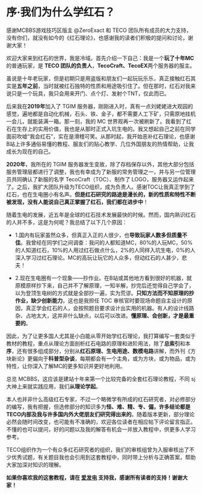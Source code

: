 #  序·我们为什么学红石？

感谢MCBBS游戏技巧区版主 @ZeroExact 和 TECO 团队所有成员的大力支持，没有你们，就没有如今的《红石理论》，也感谢我的读者们积极的提问和讨论，谢谢大家！

欢迎大家来到红石的世界，我是冷域。首先介绍一下自己：我是一个**玩了十年MC**的普通玩家，是 **TECO 团队的负责人**，**TecoCraft、TecoEX**两个服务器的服主。

虽说是十年老玩家，但是初期只是用盗版和朋友们一起玩玩乐乐，真正接触红石其实是**五年之前**，当时就被红石独特的性质和用途吸引住了。但在那时，红石对我来说只是一个玩具，我只会用来开门、点个灯、发射个TNT，仅此而已。

后来我在**2019年**加入了 TGIM 服务器，刚刚进入时，真有一点刘姥姥进大观园的感觉，遍地都是自动化机械，石头、铁、金子，都不需要人工下矿，只需原地挂机一会儿，就能装满一箱。那一刻，我的 MC 世界观再一次被刷新了。我看到了红石在生存上的实用价值，我也是从那时正式入坑生电的。我又想起自己之前在同学面前吹嘘“我会红石”，实在是滑稽可笑。从那时起，我开始恶补红石理论，也感谢B站上许多通俗易懂的教程、服友们的贴心教学、几位外国朋友的热情帮助，让我成长为现在的自己。

**2020年**，我所在的 TGIM 服务器发生变故，除了存档保存以外，其他大部分包括服务管理层都进行了调整，我也有幸成为了新服的常务管理之一，并与另一位管理员共同确认了新服的名字 TecoCraft（TOC）、制作了 LOGO，服务器又运作起来了。之后，我扩大团队升级为TECO组织，成为负责人。感谢TOC让我真正学到了红石，也在生电圈小有名声。**但是红石研究的路途是漫长的，新的性质和特性不断被发现，没有人能说自己真正掌握了红石，我们都在进步中**！

随着生电的发展，近五年是全球的红石技术发展最快的时候。然而，国内熟识红石的人并不多，这是为何呢？我总结了以下几个原因：

* 1.国内有玩家虽然众多，但真正入正的人很少，也**导致玩家人数多但质量不佳**。我曾经在同学们之间调查：我问的人都知道MC，80%的人玩MC，50%的人知道红石，10%的人用过红石做点什么，2%的人同样入坑生电，0%的人深入学习过红石理论。MC的高玩让玩它的人众多，但动红石的人甚少，悲夫！

* 2.现在生电圈有一个现象——抄作业。在B站或其他地方看到很好的机器，就原模原样抄下来，自己并不了解原理，一知半解，抄完后还觉得自己学会了，以为登顶生电树的方式就是全部抄一遍，实为荒谬。**只知方法而不知原理的抄作业，缺少创新能力**，这也是我担任 TOC 审核官时要现场命题自主设计的原因，真正学会红石的人，会按照题目要求设计出实用的机器。有人的设计线路杂、占地太大，这并非什么缺点，以后可以改进。**懂原理、会创新，才是最重要的**。

因此，为了让更多国人尤其是小白能从零开始学红石理论，我打算编写一套类似于教材的教程，重点从理论方面剖析红石电路的原理和进阶用法，除了**总索引**和本**序**，还有很多组成部分，分别从**红石原理、生电用途、数模电路**讲解，而外刊《方块新论》更偏向于**科普型杂谈**，每期都会有一个主角，或为方块，或为物品，或为特性，让你深入了解MC的更多知识并更好地利用。

总览 MCBBS，这应该是建站十年来第一个比较完备的全套红石理论教程，不同 sj 大神上来就实践应用，我们**从理论学起**。

本人也并非什么高级红石专家，不过一个略微学有所成的红石研究者，对必修部分的编写，我有把握，但选修部分的知识多为**怪、难、精、专、偏，许多结论都是TECO内部及我与许多国内外大佬朋友们研究得出来的**。随着版本更新，部分理论必然会随时间改变，也可能有不准确的，欢迎各位读者在相应帖下评论留言指正。不懂的也可以提问，好的问题以及我的解答有机会一并放入教程中，供更多人学习参考。

TECO组织作为一个有众多红石研究者的组织，我们的审核组曾为入服审核出了不少优秀试题，有关题目我也会引用到这套教程中，同时带上分析与正确答案，帮助大家加深对知识的理解。

**如果你喜欢我的这套教程，请在 [爱发电](https://afdian.net/@LYOfficial) 支持我，感谢所有读者的支持！谢谢大家！**